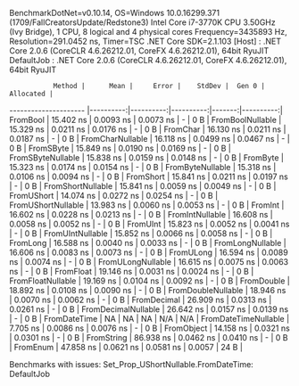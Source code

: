 
BenchmarkDotNet=v0.10.14, OS=Windows 10.0.16299.371 (1709/FallCreatorsUpdate/Redstone3)
Intel Core i7-3770K CPU 3.50GHz (Ivy Bridge), 1 CPU, 8 logical and 4 physical cores
Frequency=3435893 Hz, Resolution=291.0452 ns, Timer=TSC
.NET Core SDK=2.1.103
  [Host]     : .NET Core 2.0.6 (CoreCLR 4.6.26212.01, CoreFX 4.6.26212.01), 64bit RyuJIT
  DefaultJob : .NET Core 2.0.6 (CoreCLR 4.6.26212.01, CoreFX 4.6.26212.01), 64bit RyuJIT


               Method |      Mean |     Error |    StdDev |  Gen 0 | Allocated |
--------------------- |----------:|----------:|----------:|-------:|----------:|
             FromBool | 15.402 ns | 0.0093 ns | 0.0073 ns |      - |       0 B |
     FromBoolNullable | 15.329 ns | 0.0211 ns | 0.0176 ns |      - |       0 B |
             FromChar | 16.130 ns | 0.0211 ns | 0.0187 ns |      - |       0 B |
     FromCharNullable | 16.118 ns | 0.0499 ns | 0.0467 ns |      - |       0 B |
            FromSByte | 15.849 ns | 0.0190 ns | 0.0169 ns |      - |       0 B |
    FromSByteNullable | 15.838 ns | 0.0159 ns | 0.0148 ns |      - |       0 B |
             FromByte | 15.323 ns | 0.0174 ns | 0.0154 ns |      - |       0 B |
     FromByteNullable | 15.318 ns | 0.0106 ns | 0.0094 ns |      - |       0 B |
            FromShort | 15.841 ns | 0.0211 ns | 0.0197 ns |      - |       0 B |
    FromShortNullable | 15.841 ns | 0.0059 ns | 0.0049 ns |      - |       0 B |
           FromUShort | 14.074 ns | 0.0272 ns | 0.0254 ns |      - |       0 B |
   FromUShortNullable | 13.983 ns | 0.0060 ns | 0.0053 ns |      - |       0 B |
              FromInt | 16.602 ns | 0.0228 ns | 0.0213 ns |      - |       0 B |
      FromIntNullable | 16.608 ns | 0.0058 ns | 0.0052 ns |      - |       0 B |
             FromUInt | 15.823 ns | 0.0052 ns | 0.0041 ns |      - |       0 B |
     FromUIntNullable | 15.852 ns | 0.0066 ns | 0.0058 ns |      - |       0 B |
             FromLong | 16.588 ns | 0.0040 ns | 0.0033 ns |      - |       0 B |
     FromLongNullable | 16.606 ns | 0.0083 ns | 0.0073 ns |      - |       0 B |
            FromULong | 16.594 ns | 0.0089 ns | 0.0074 ns |      - |       0 B |
    FromULongNullable | 16.615 ns | 0.0075 ns | 0.0063 ns |      - |       0 B |
            FromFloat | 19.146 ns | 0.0031 ns | 0.0024 ns |      - |       0 B |
    FromFloatNullable | 19.169 ns | 0.0104 ns | 0.0092 ns |      - |       0 B |
           FromDouble | 18.892 ns | 0.0108 ns | 0.0090 ns |      - |       0 B |
   FromDoubleNullable | 18.946 ns | 0.0070 ns | 0.0062 ns |      - |       0 B |
          FromDecimal | 26.909 ns | 0.0313 ns | 0.0261 ns |      - |       0 B |
  FromDecimalNullable | 26.642 ns | 0.0157 ns | 0.0139 ns |      - |       0 B |
         FromDateTime |        NA |        NA |        NA |    N/A |       N/A |
 FromDateTimeNullable |  7.705 ns | 0.0086 ns | 0.0076 ns |      - |       0 B |
           FromObject | 14.158 ns | 0.0321 ns | 0.0301 ns |      - |       0 B |
           FromString | 86.938 ns | 0.0462 ns | 0.0410 ns |      - |       0 B |
             FromEnum | 47.858 ns | 0.0621 ns | 0.0581 ns | 0.0057 |      24 B |

Benchmarks with issues:
  Set_Prop_UShortNullable.FromDateTime: DefaultJob
